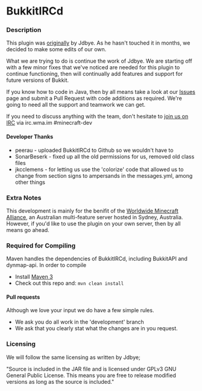 BukkitIRCd
=============

### Description 


This plugin was [originally](http://dev.bukkit.org/server-mods/bukkitircd) by Jdbye. As he hasn't touched it in months, we decided to make some edits of our own.

What we are trying to do is continue the work of Jdbye. We are starting off with a few minor fixes that we've noticed are needed for this plugin to continue functioning, then will continually add features and support for future versions of Bukkit.

If you know how to code in Java, then by all means take a look at our [Issues](https://github.com/WMCAlliance/BukkitIRCd/issues) page and submit a Pull Request with code additions as required. We're going to need all the support and teamwork we can get.

If you need to discuss anything with the team, don't hesitate to [join us on IRC](http://widget00.mibbit.com/?server=irc.echelon4.net&amp;channel=%23minecraft-dev) via irc.wma.im #minecraft-dev

#### Developer Thanks

* peerau - uploaded BukkitIRCd to Github so we wouldn't have to
* SonarBeserk - fixed up all the old permissions for us, removed old class files
* jkcclemens - for letting us use the 'colorize' code that allowed us to change from section signs to ampersands in the messages.yml, among other things

### Extra Notes

This development is mainly for the benifit of the [Worldwide Minecraft Alliance](http://wma.im), an Australian multi-feature server hosted in Sydney, Australia. However, if you'd like to use the plugin on your own server, then by all means go ahead.

### Required for Compiling

Maven handles the dependencies of BukkitIRCd, including BukkitAPI and dynmap-api. In order to compile

* Install [Maven 3](http://maven.apache.org/download.html)
* Check out this repo and: `mvn clean install`

#### Pull requests
Although we love your input we do have a few simple rules.
* We ask you do all work in the 'development' branch
* We ask that you clearly stat what the changes are in you request.
 
### Licensing

We will follow the same licensing as written by Jdbye;

"Source is included in the JAR file and is licensed under GPLv3 GNU General Public License. This means you are free to release modified versions as long as the source is included."
